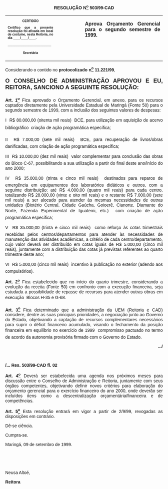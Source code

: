 <BODY>

<B><FONT FACE="Arial"><P ALIGN="CENTER"></P>
<P ALIGN="CENTER">RESOLU&Ccedil;&Atilde;O  N<U><SUP>o</U></SUP> 503/99-CAD</P>
<P ALIGN="JUSTIFY"></P></B></FONT>
<TABLE CELLSPACING=0 BORDER=0 CELLPADDING=7 WIDTH=621>
<TR><TD WIDTH="32%" VALIGN="TOP">
<B><FONT FACE="Arial" SIZE=1><P ALIGN="CENTER">CERTID&Atilde;O</P>
<P ALIGN="JUSTIFY">   Certifico que a presente resolu&ccedil;&atilde;o foi afixada em local de costume, nesta Reitoria, no dia ____/____/____.</P>
<P ALIGN="JUSTIFY"></P>
<P ALIGN="JUSTIFY">_________________________</P>
<P ALIGN="CENTER">Secret&aacute;ria</B></FONT></TD>
<TD WIDTH="17%" VALIGN="TOP">&nbsp;</TD>
<TD WIDTH="52%" VALIGN="TOP">
<B><FONT FACE="Arial"><P ALIGN="JUSTIFY">Aprova Or&ccedil;amento Gerencial para o segundo semestre de 1999.</B></FONT></TD>
</TR>
</TABLE>

<FONT FACE="Arial"><P ALIGN="JUSTIFY"></P>
<P ALIGN="JUSTIFY">Considerando o contido no <B>protocolizado n<U><SUP>o</U></SUP> 11.221/99</B>,</P>
<B><P ALIGN="JUSTIFY"></P>
</FONT><FONT FACE="Arial" SIZE=4><P ALIGN="JUSTIFY">O CONSELHO DE ADMINISTRA&Ccedil;&Atilde;O APROVOU E EU, REITORA, SANCIONO A SEGUINTE RESOLU&Ccedil;&Atilde;O:</P>
</FONT><FONT FACE="Arial"><P ALIGN="JUSTIFY"></P>
</B><P ALIGN="JUSTIFY">&#9;<B>Art. 1<U><SUP>o</B></U></SUP> Fica aprovado o Or&ccedil;amento Gerencial, em anexo, para os recursos captados diretamente pela Universidade Estadual de Maring&aacute; (Fonte 50) para o segundo semestre de 1999, com a inclus&atilde;o dos seguintes valores de despesas:</P>
<P ALIGN="JUSTIFY">&#9;I  R$ 80.000,00 (oitenta mil reais)  BCE, para utiliza&ccedil;&atilde;o em aquisi&ccedil;&atilde;o de acervo bibliogr&aacute;fico  cria&ccedil;&atilde;o de a&ccedil;&atilde;o program&aacute;tica espec&iacute;fica;</P>
<P ALIGN="JUSTIFY">&#9;II  R$ 7.000,00 (sete mil reais)  BCE, para recupera&ccedil;&atilde;o de livros/obras danificadas, com cria&ccedil;&atilde;o de a&ccedil;&atilde;o program&aacute;tica espec&iacute;fica;</P>
<P ALIGN="JUSTIFY">&#9;III  R$ 10.000,00 (dez mil reais)  valor complementar para conclus&atilde;o das obras do Bloco C-67, possibilitando a sua utiliza&ccedil;&atilde;o a partir do final deste ano/in&iacute;cio do ano 2000;</P>
<P ALIGN="JUSTIFY">&#9;IV  R$ 35.000,00 (trinta e cinco mil reais)  destinados para reparos de emerg&ecirc;ncia em equipamentos dos laborat&oacute;rios did&aacute;ticos e outros, com a seguinte distribui&ccedil;&atilde;o: at&eacute; R$ 4.000,00 (quatro mil reais) para cada centro, totalizando R$ 28.000,00 (vinte e oito mil reais) e o restante R$ 7.000,00 (sete mil reais) a ser alocado para atender &agrave;s mesmas necessidades de outras unidades (Biot&eacute;rio Central, Cidade Ga&uacute;cha, Goioer&ecirc;, Cianorte, Diamante do Norte, Fazenda Experimental de Iguatemi, etc.)  com cria&ccedil;&atilde;o de a&ccedil;&atilde;o program&aacute;tica espec&iacute;fica;</P>
<P ALIGN="JUSTIFY">&#9;V  R$ 35.000,00 (trinta e cinco mil reais)  como refor&ccedil;o &agrave;s cotas trimestrais recebidas pelos centros/departamentos para atender &agrave;s necessidades de manuten&ccedil;&atilde;o das atividades acad&ecirc;micas, a crit&eacute;rio de cada centro/departamento, cujo valor dever&aacute; ser distribu&iacute;do em cotas iguais de R$ 5.000,00 (cinco mil reais), juntamente com a distribui&ccedil;&atilde;o das cotas j&aacute; previstas referentes ao quarto trimestre deste ano;</P>
<P ALIGN="JUSTIFY">&#9;VI  R$ 5.000,00 (cinco mil reais)  incentivo &agrave; publica&ccedil;&atilde;o no exterior (adendo aos compuls&oacute;rios).</P>
<P ALIGN="JUSTIFY">&#9;<B>Art. 2<U><SUP>o</B></U></SUP> Fica estabelecido que no in&iacute;cio do quarto trimestre, considerando a evolu&ccedil;&atilde;o da receita (Fonte 50) em confronto com a execu&ccedil;&atilde;o financeira, seja estudada a possibilidade de repasse de recursos para atender outras obras em execu&ccedil;&atilde;o  Blocos H-35 e G-68.</P>
<P ALIGN="JUSTIFY">&#9;<B>Art. 3<U><SUP>o</B></U></SUP> Fica determinado que a administra&ccedil;&atilde;o da UEM (Reitoria e CAD) considere, dentre as suas principais prioridades, a negocia&ccedil;&atilde;o junto ao Governo do Estado, objetivando a capta&ccedil;&atilde;o de recursos complementares necess&aacute;rios para suprir o d&eacute;ficit financeiro acumulado, visando o fechamento da posi&ccedil;&atilde;o financeira em equil&iacute;brio no exerc&iacute;cio de 1999  compromisso pactuado no termo de acordo da autonomia provis&oacute;ria firmado com o Governo do Estado.</P>
<B><P ALIGN="RIGHT">.../</P>
</B><P ALIGN="JUSTIFY"></P>
<P ALIGN="JUSTIFY">&nbsp;</P>
<B><P ALIGN="JUSTIFY">/... Res. 503/99-CAD&#9;&#9;&#9;&#9;&#9;&#9;&#9;&#9;         fl. 02</P>
</B><P ALIGN="JUSTIFY"></P>
<P ALIGN="JUSTIFY">&#9;<B>Art. 4<U><SUP>o</U></SUP> </B>Dever&aacute; ser estabelecida uma agenda nos pr&oacute;ximos meses para discuss&atilde;o entre o Conselho de Administra&ccedil;&atilde;o e Reitoria, juntamente com seus &oacute;rg&atilde;os competentes, objetivando definir novos crit&eacute;rios para elabora&ccedil;&atilde;o do or&ccedil;amento gerencial para o exerc&iacute;cio financeiro do ano 2000, onde dever&atilde;o ser inclu&iacute;dos itens como a descentraliza&ccedil;&atilde;o or&ccedil;ament&aacute;ria/financeira e de compet&ecirc;ncias.</P>
<B><P ALIGN="JUSTIFY">&#9;Art. 5<U><SUP>o</U></SUP> </B>Esta resolu&ccedil;&atilde;o entrar&aacute; em vigor a partir de 2/9/99, revogadas as disposi&ccedil;&otilde;es em contr&aacute;rio.</P>
<P ALIGN="JUSTIFY">&#9;D&ecirc;-se ci&ecirc;ncia.</P>
<P ALIGN="JUSTIFY">&#9;Cumpra-se.</P>
<P ALIGN="JUSTIFY"></P>
<P ALIGN="JUSTIFY">&#9;&#9;&#9;&#9;&#9;&#9;Maring&aacute;, 09 de setembro de 1999.</P>
<P ALIGN="JUSTIFY"></P>
<P ALIGN="JUSTIFY">&nbsp;</P>
<P ALIGN="JUSTIFY">&nbsp;</P>
<P ALIGN="JUSTIFY">&#9;&#9;&#9;&#9;&#9;&#9;Neusa Alto&eacute;,</P>
<P ALIGN="JUSTIFY">&#9;&#9;&#9;&#9;&#9;&#9;<B>Reitora</P>
</B><P ALIGN="JUSTIFY"></P></FONT></BODY>
